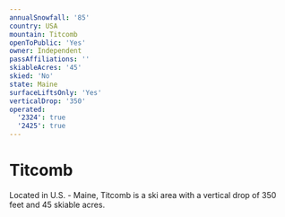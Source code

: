 ```yaml
---
annualSnowfall: '85'
country: USA
mountain: Titcomb
openToPublic: 'Yes'
owner: Independent
passAffiliations: ''
skiableAcres: '45'
skied: 'No'
state: Maine
surfaceLiftsOnly: 'Yes'
verticalDrop: '350'
operated:
  '2324': true
  '2425': true
---
```



# Titcomb

Located in U.S. - Maine, Titcomb is a ski area with a vertical drop of 350 feet and 45 skiable acres.
